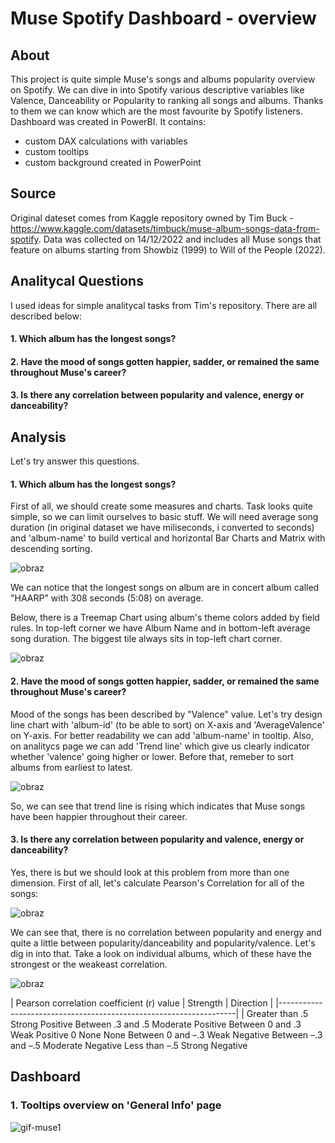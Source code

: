 # Muse Spotify Dashboard - overview


## About
This project is quite simple Muse's songs and albums popularity overview on Spotify. We can dive in into Spotify various descriptive variables like Valence, Danceability or Popularity to ranking all songs and albums. Thanks to them we can know which are the most favourite by Spotify listeners. Dashboard was created in PowerBI. It contains:
* custom DAX calculations with variables
* custom tooltips
* custom background created in PowerPoint



## Source

Original dateset comes from Kaggle repository owned by Tim Buck - https://www.kaggle.com/datasets/timbuck/muse-album-songs-data-from-spotify.
Data was collected on 14/12/2022 and includes all Muse songs that feature on albums starting from Showbiz (1999) to Will of the People (2022).


## Analitycal Questions

I used ideas for simple analitycal tasks from Tim's repository. There are all described below:

#### 1. Which album has the longest songs?
#### 2. Have the mood of songs gotten happier, sadder, or remained the same throughout Muse's career?
#### 3. Is there any correlation between popularity and valence, energy or danceability?


## Analysis

Let's try answer this questions.


#### 1. Which album has the longest songs?
First of all, we should create some measures and charts. Task looks quite simple, so we can limit ourselves to basic stuff. We will need average song duration (in original dataset we have miliseconds, i converted to seconds) and 'album-name' to build vertical and horizontal Bar Charts and Matrix with descending sorting.

![obraz](https://github.com/MaciejGulaj99/PowerBI_MuseSpotifyDataset/assets/142632444/06675cda-3340-4af1-8172-f30e1e281e37)

We can notice that the longest songs on album are in concert album called "HAARP" with 308 seconds (5:08) on average.

Below, there is a Treemap Chart using album's theme colors added by field rules. In top-left corner we have Album Name and in bottom-left average song duration. The biggest tile always sits in top-left chart corner.

![obraz](https://github.com/MaciejGulaj99/PowerBI_MuseSpotifyDataset/assets/142632444/430fc5a0-4de1-4399-bc77-281a0bbb0e79)



#### 2. Have the mood of songs gotten happier, sadder, or remained the same throughout Muse's career?

Mood of the songs has been described by "Valence" value. Let's try design line chart with 'album-id' (to be able to sort) on X-axis and 'AverageValence' on Y-axis. For better readability we can add 'album-name' in tooltip. Also, on analitycs page we can add 'Trend line' which give us clearly indicator whether 'valence' going higher or lower. Before that, remeber to sort albums from earliest to latest.

![obraz](https://github.com/MaciejGulaj99/PowerBI_MuseSpotifyDataset/assets/142632444/dbca702c-c8b2-44ea-ae09-210867cc61b6)

So, we can see that trend line is rising which indicates that Muse songs have been happier throughout their career.



#### 3. Is there any correlation between popularity and valence, energy or danceability?

Yes, there is but we should look at this problem from more than one dimension. First of all, let's calculate Pearson's Correlation for all of the songs:

![obraz](https://github.com/MaciejGulaj99/PowerBI_MuseSpotifyDataset/assets/142632444/ec8560c7-4930-48a1-bac6-b4817672706b)

We can see that, there is no correlation between popularity and energy and quite a little between popularity/danceability and popularity/valence. Let's dig in into that.
Take a look on individual albums, which of these have the strongest or the weakeast correlation.

![obraz](https://github.com/MaciejGulaj99/PowerBI_MuseSpotifyDataset/assets/142632444/1ab5881c-551b-4581-aee8-f351d06e6f11)

| Pearson correlation coefficient (r) value |	Strength |	Direction |
|-------------------------------------------------------------------|
| Greater than .5 	Strong 	Positive
Between .3 and .5 	Moderate 	Positive
Between 0 and .3 	Weak 	Positive
0 	None 	None
Between 0 and –.3 	Weak 	Negative
Between –.3 and –.5 	Moderate 	Negative
Less than –.5 	Strong 	Negative

## Dashboard

### 1. Tooltips overview on 'General Info' page

![gif-muse1](https://github.com/MaciejGulaj99/PowerBI_MuseSpotifyDataset/assets/142632444/babab9c0-c813-4779-96a2-4abbd787bd97)
